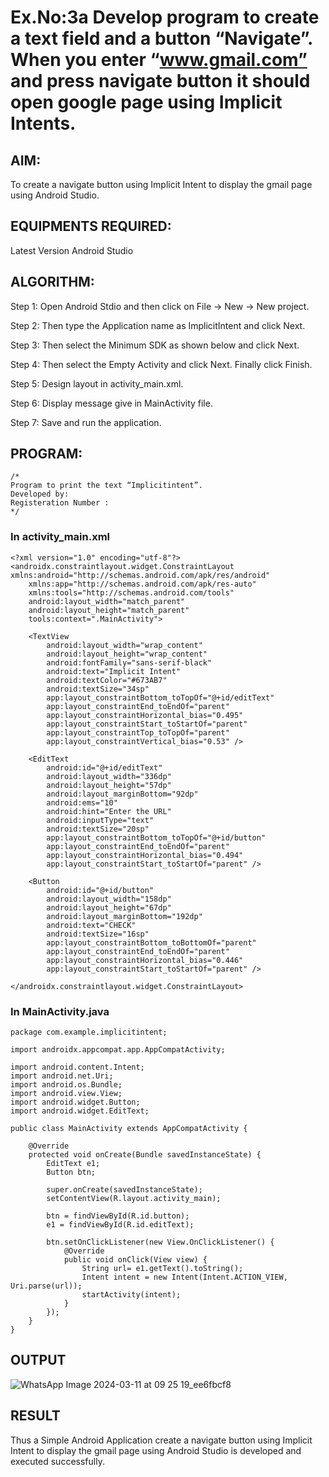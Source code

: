 # Ex.No:3a Develop program to create a text field and a button “Navigate”. When you enter “www.gmail.com” and press navigate button it should open google page using Implicit Intents.


## AIM:

To create a navigate button using Implicit Intent to display the gmail page using Android Studio.

## EQUIPMENTS REQUIRED:

Latest Version Android Studio

## ALGORITHM:
Step 1: Open Android Stdio and then click on File -> New -> New project.

Step 2: Then type the Application name as ImplicitIntent and click Next.

Step 3: Then select the Minimum SDK as shown below and click Next.

Step 4: Then select the Empty Activity and click Next. Finally click Finish.

Step 5: Design layout in activity_main.xml.

Step 6: Display message give in MainActivity file.

Step 7: Save and run the application.


## PROGRAM:
```
/*
Program to print the text “Implicitintent”.
Developed by:
Registeration Number :
*/
```
### In activity_main.xml
```
<?xml version="1.0" encoding="utf-8"?>
<androidx.constraintlayout.widget.ConstraintLayout xmlns:android="http://schemas.android.com/apk/res/android"
    xmlns:app="http://schemas.android.com/apk/res-auto"
    xmlns:tools="http://schemas.android.com/tools"
    android:layout_width="match_parent"
    android:layout_height="match_parent"
    tools:context=".MainActivity">

    <TextView
        android:layout_width="wrap_content"
        android:layout_height="wrap_content"
        android:fontFamily="sans-serif-black"
        android:text="Implicit Intent"
        android:textColor="#673AB7"
        android:textSize="34sp"
        app:layout_constraintBottom_toTopOf="@+id/editText"
        app:layout_constraintEnd_toEndOf="parent"
        app:layout_constraintHorizontal_bias="0.495"
        app:layout_constraintStart_toStartOf="parent"
        app:layout_constraintTop_toTopOf="parent"
        app:layout_constraintVertical_bias="0.53" />

    <EditText
        android:id="@+id/editText"
        android:layout_width="336dp"
        android:layout_height="57dp"
        android:layout_marginBottom="92dp"
        android:ems="10"
        android:hint="Enter the URL"
        android:inputType="text"
        android:textSize="20sp"
        app:layout_constraintBottom_toTopOf="@+id/button"
        app:layout_constraintEnd_toEndOf="parent"
        app:layout_constraintHorizontal_bias="0.494"
        app:layout_constraintStart_toStartOf="parent" />

    <Button
        android:id="@+id/button"
        android:layout_width="158dp"
        android:layout_height="67dp"
        android:layout_marginBottom="192dp"
        android:text="CHECK"
        android:textSize="16sp"
        app:layout_constraintBottom_toBottomOf="parent"
        app:layout_constraintEnd_toEndOf="parent"
        app:layout_constraintHorizontal_bias="0.446"
        app:layout_constraintStart_toStartOf="parent" />

</androidx.constraintlayout.widget.ConstraintLayout>
```

### In MainActivity.java
```
package com.example.implicitintent;

import androidx.appcompat.app.AppCompatActivity;

import android.content.Intent;
import android.net.Uri;
import android.os.Bundle;
import android.view.View;
import android.widget.Button;
import android.widget.EditText;

public class MainActivity extends AppCompatActivity {

    @Override
    protected void onCreate(Bundle savedInstanceState) {
        EditText e1;
        Button btn;

        super.onCreate(savedInstanceState);
        setContentView(R.layout.activity_main);

        btn = findViewById(R.id.button);
        e1 = findViewById(R.id.editText);

        btn.setOnClickListener(new View.OnClickListener() {
            @Override
            public void onClick(View view) {
                String url= e1.getText().toString();
                Intent intent = new Intent(Intent.ACTION_VIEW, Uri.parse(url));
                startActivity(intent);
            }
        });
    }
}
```

## OUTPUT
![WhatsApp Image 2024-03-11 at 09 25 19_ee6fbcf8](https://github.com/Harsayazheni/implicitinent/assets/118708467/5a485732-f855-4506-a145-2761e6fe64fe)




## RESULT
Thus a Simple Android Application create a navigate button using Implicit Intent to display the gmail page using Android Studio is developed and executed successfully.


